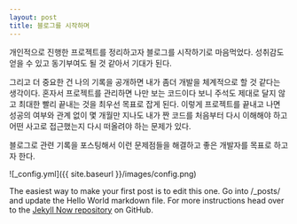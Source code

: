 ```yaml
---
layout: post
title: 블로그를 시작하며
---
```


개인적으로 진행한 프로젝트를 정리하고자 블로그를 시작하기로 마음먹었다.
성취감도 얻을 수 있고 동기부여도 될 것 같아서 기대가 된다.

그리고 더 중요한 건 나의 기록을 공개하면 내가 좀더 개발을 체계적으로 할 것 같다는 생각이다.
혼자서 프로젝트를 관리하면 나만 보는 코드이다 보니 주석도 제대로 달지 않고 최대한 빨리
끝내는 것을 최우선 목표로 잡게 된다. 
이렇게 프로젝트를 끝내고 나면 성공의 여부와 관계 없이 몇 개월만 지나도 내가 짠 코드를 처음부터
다시 이해해야 하고 어떤 사고로 접근했는지 다시 떠올려야 하는 문제가 있다.

블로그로 관련 기록을 포스팅해서 이런 문제점들을 해결하고 좋은 개발자를 목표로 하고자 한다.

![_config.yml]({{ site.baseurl }}/images/config.png)

The easiest way to make your first post is to edit this one. Go into /_posts/ and update the Hello World markdown file. For more instructions head over to the [Jekyll Now repository](https://github.com/barryclark/jekyll-now) on GitHub.
